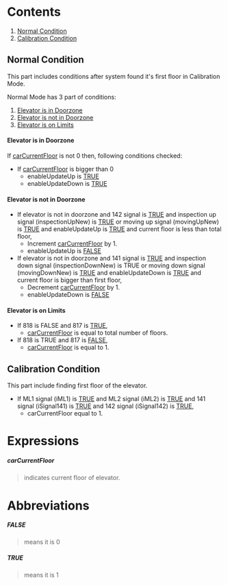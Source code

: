 # Contents

1. [Normal Condition](#normal-condition)
2. [Calibration Condition](#calibration-condition)

## Normal Condition

This part includes conditions after system found it's first floor in Calibration Mode.

Normal Mode has 3 part of conditions:
1. [Elevator is in Doorzone](#elevator-is-in-doorzone)
2. [Elevator is not in Doorzone](#elevator-is-not-in-doorzone)
3. [Elevator is on Limits](#elevator-is-on-limits)

#### Elevator is in Doorzone
If [carCurrentFloor](#carcurrentfloor) is not 0 then, following conditions checked:
- If [carCurrentFloor](#carcurrentfloor) is bigger than 0
	- enableUpdateUp is [TRUE](#true)
	- enableUpdateDown is [TRUE](#true)

#### Elevator is not in Doorzone
- If elevator is not in doorzone and 142 signal is [TRUE](#true) and inspection up signal (inspectionUpNew) is [TRUE](#true) or moving up signal (movingUpNew) is [TRUE](#true) and enableUpdateUp is [TRUE](#true) and current floor is less than total floor,
	 - Increment [carCurrentFloor](#carcurrentfloor) by 1.
	 - enableUpdateUp is [FALSE](#false)
- If elevator is not in doorzone and 141 signal is [TRUE](#true) and inspection down signal (inspectionDownNew) is TRUE or moving down signal (movingDownNew) is [TRUE](#true) and enableUpdateDown is [TRUE](#true) and current floor is bigger than first floor,
	- Decrement [carCurrentFloor](#carcurrentfloor) by 1.
	- enableUpdateDown is [FALSE](#false)

#### Elevator is on Limits
- If 818 is FALSE and 817 is [TRUE](#true),
	- [carCurrentFloor](#carcurrentfloor) is equal to total number of floors.
- If 818 is TRUE and 817 is [FALSE](#false),
	- [carCurrentFloor](#carcurrentfloor) is equal to 1.

## Calibration Condition

This part include finding first floor of the elevator.

- If ML1 signal (iML1) is [TRUE](#true) and ML2 signal (iML2) is [TRUE](#true) and 141 signal (iSignal141) is [TRUE](#true) and 142 signal (iSignal142) is [TRUE](#true),
	- carCurrentFloor equal to 1.

# Expressions

 ##### **carCurrentFloor**
 > indicates current floor of elevator.

# Abbreviations

 ##### **FALSE** 
 > means it is 0
 ##### **TRUE**
 > means it is 1
